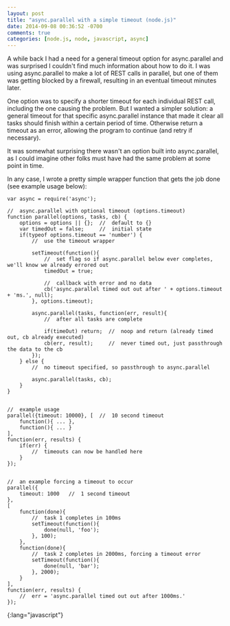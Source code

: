 ```yaml
---
layout: post
title: "async.parallel with a simple timeout (node.js)"
date: 2014-09-08 00:36:52 -0700
comments: true
categories: [node.js, node, javascript, async]
---
```


A while back I had a need for a general timeout option for async.parallel and was surprised I couldn't find much information about how to do it.  I was using async.parallel to make a lot of REST calls in parallel, but one of them was getting blocked by a firewall, resulting in an eventual timeout minutes later.

One option was to specify a shorter timeout for each individual REST call, including the one causing the problem.  But I wanted a simpler solution: a general timeout for that specific async.parallel instance that made it clear all tasks should finish within a certain period of time. Otherwise return a timeout as an error, allowing the program to continue (and retry if necessary).

It was somewhat surprising there wasn't an option built into async.parallel, as I could imagine other folks must have had the same problem at some point in time.

In any case, I wrote a pretty simple wrapper function that gets the job done (see example usage below):

	var async = require('async');

	//  async.parallel with optional timeout (options.timeout)
	function parallel(options, tasks, cb) {
		options = options || {};  //  default to {}
		var timedOut = false;     //  initial state
		if(typeof options.timeout == 'number') {
			//  use the timeout wrapper

			setTimeout(function(){
				//  set flag so if async.parallel below ever completes, we'll know we already errored out
				timedOut = true;

				//  callback with error and no data
				cb('async.parallel timed out out after ' + options.timeout + 'ms.', null);
			}, options.timeout);

			async.parallel(tasks, function(err, result){
				//  after all tasks are complete

				if(timeOut) return;  //  noop and return (already timed out, cb already executed)
				cb(err, result);     //  never timed out, just passthrough the data to the cb
			});
		} else {
			//  no timeout specified, so passthrough to async.parallel

			async.parallel(tasks, cb);
		}
	}


	//  example usage
	parallel({timeout: 10000}, [  //  10 second timeout
		function(){ ... },
		function(){ ... }
	],
	function(err, results) {
		if(err) {
			//  timeouts can now be handled here
		}
	});


	//  an example forcing a timeout to occur
	parallel({
		timeout: 1000   //  1 second timeout
	},
	[
		function(done){
			//  task 1 completes in 100ms
			setTimeout(function(){
				done(null, 'foo');
			}, 100);
		},
		function(done){
			//  task 2 completes in 2000ms, forcing a timeout error
			setTimeout(function(){
				done(null, 'bar');
			}, 2000);
		}
	],
	function(err, results) {
		//  err = 'async.parallel timed out out after 1000ms.'
	});
{:lang="javascript"}